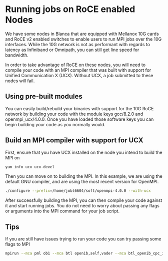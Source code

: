 # Running jobs on RoCE enabled Nodes

We have some nodes in Blanca that are equipped with Mellanox 10G cards and RoCE v2
enabled switches to enable users to run MPI jobs over the 10G interfaces. While the 
10G network is not as performant with regards to latency as Infiniband or Omnipath,
you can still get line speed for bandwidth.

In order to take advantage of RoCE on these nodes, you will need to compile your code with an
MPI compiler that was built with support for Unified Communication X (UCX). Without UCX, a job
submitted to these nodes will fail.

## Using pre-built modules

You can easily build/rebuild your binaries with support for the 10G RoCE network by building 
your code with the module keys gcc/8.2.0 and openmpi_ucx/4.0.0.  Once you have loaded those software
keys you can begin building your code as you normally would.

## Build an MPI compiler with support for UCX

First, ensure that you have UCX installed on the node you intend to build the MPI on

```bash
yum info ucx ucx-devel
```

Then you can move on to building the MPI. In this example, we are using the default GNU compiler,
and are using the most recent version for OpenMPI.
```bash
./configure --prefix=/home/jobl6604/soft/openmpi-4.0.0 --with-ucx
```

After successfully building the MPI, you can then compile your code against it and start running jobs.
You do not need to worry about passing any flags or arguments into the MPI command for your job script.

## Tips

If you are still have issues trying to run your code you can try passing some flags to MPI

```bash
mpirun --mca pml ob1 --mca btl openib,self,vader --mca btl_openib_cpc_include rdmacm --mca btl_openib_rroce_enable 1 <command>
```



